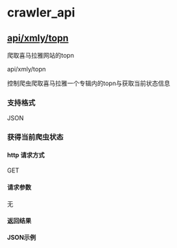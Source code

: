
# crawler_api

## [api/xmly/topn](#xmly_topn)

<p id="xmly_topn">爬取喜马拉雅网站的topn</p>

api/xmly/topn

控制爬虫爬取喜马拉雅一个专辑内的topn与获取当前状态信息

### 支持格式

JSON

### 获得当前爬虫状态

#### http 请求方式

GET

#### 请求参数

无

#### 返回结果

**JSON示例**



